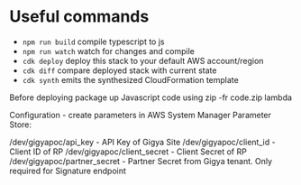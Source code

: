 # Useful commands

 * `npm run build`   compile typescript to js
 * `npm run watch`   watch for changes and compile
 * `cdk deploy`      deploy this stack to your default AWS account/region
 * `cdk diff`        compare deployed stack with current state
 * `cdk synth`       emits the synthesized CloudFormation template

Before deploying package up Javascript code using zip -fr code.zip lambda

Configuration - create parameters in AWS System Manager Parameter Store:

/dev/gigyapoc/api_key - API Key of Gigya Site
/dev/gigyapoc/client_id - Client ID of RP
/dev/gigyapoc/client_secret - Client Secret of RP
/dev/gigyapoc/partner_secret - Partner Secret from Gigya tenant. Only required for Signature endpoint
